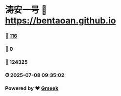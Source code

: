 # 涛安一号 :link: https://bentaoan.github.io 
### :page_facing_up: [116](https://bentaoan.github.io/tag.html) 
### :speech_balloon: 0 
### :hibiscus: 124325 
### :alarm_clock: 2025-07-08 09:35:02 
### Powered by :heart: [Gmeek](https://github.com/Meekdai/Gmeek)
